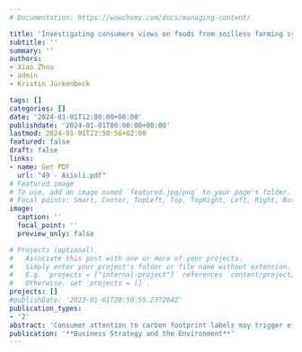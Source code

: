 ```yaml
---
# Documentation: https://wowchemy.com/docs/managing-content/

title: 'Investigating consumers views on foods from soilless farming systems: A review of the literature and discussion of implications and recommendations'
subtitle: ''
summary: ''
authors:
- Xiao Zhou
- admin
- Kristin Jürkenbeck

tags: []
categories: []
date: '2024-01-01T12:00:00+00:00'
publishdate: '2024-01-01T00:00:00+00:00'
lastmod: 2024-01-01T22:50:56+02:00
featured: false
draft: false
links: 
- name: Get PDF
  url: "49 - Asioli.pdf"
# Featured image
# To use, add an image named `featured.jpg/png` to your page's folder.
# Focal points: Smart, Center, TopLeft, Top, TopRight, Left, Right, BottomLeft, Bottom, BottomRight.
image:
  caption: ''
  focal_point: ''
  preview_only: false

# Projects (optional).
#   Associate this post with one or more of your projects.
#   Simply enter your project's folder or file name without extension.
#   E.g. `projects = ["internal-project"]` references `content/project/deep-learning/index.md`.
#   Otherwise, set `projects = []`.
projects: []
#publishDate: '2023-01-01T20:50:55.237264Z'
publication_types: 
- '2'
abstract: 'Consumer attention to carbon footprint labels may trigger efforts to adjust the agri‐food sector toward more sustainable production. To assess attention levels, we used milk and bread products in an information display matrix (IDM), allowing consumers to direct attention or ignore various food product attributes. Our method improved upon previous IDM applications by introducing real‐world complexity, featuring 25 attributes per product and multiple trade‐offs. A randomizer ensured fairness by determining the order of attribute display. Results show that carbon footprints are not the primarily attended attributes. A salience nudge favoring carbon footprints directs attention to it but halves the attention paid to more holistic environmental footprints. We discuss strategies to promote environmental dimensions jointly and provide implications and recommendations for future labeling policies and marketing strategies.'
publication: '**Business Strategy and the Environment**'
---
```

